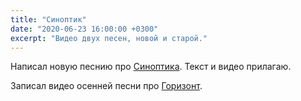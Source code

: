 ```yaml
---
title: "Синоптик"
date: "2020-06-23 16:00:00 +0300"
excerpt: "Видео двух песен, новой и старой."
---
```


Написал новую песнию про [Синоптика](/lyrics/synoptic/). Текст и видео прилагаю.


Записал видео осенней песни про [Горизонт](/lyrics/horizon-ahead/).
